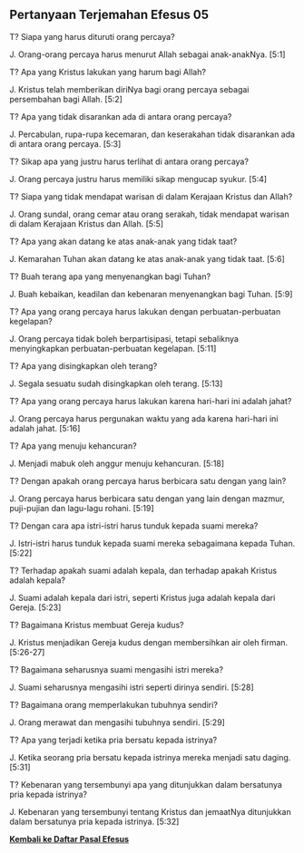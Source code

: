 ## Pertanyaan Terjemahan Efesus 05 ##

T? Siapa yang harus dituruti orang percaya?

J. Orang-orang percaya harus menurut Allah sebagai anak-anakNya. [5:1]

T? Apa yang Kristus lakukan yang harum bagi Allah?

J. Kristus telah memberikan diriNya bagi orang percaya sebagai persembahan bagi Allah. [5:2]

T? Apa yang tidak disarankan ada di antara orang percaya?

J. Percabulan, rupa-rupa kecemaran, dan keserakahan tidak disarankan ada di antara orang percaya. [5:3]

T? Sikap apa yang justru harus terlihat di antara orang percaya?

J. Orang percaya justru harus memiliki sikap mengucap syukur. [5:4]

T? Siapa yang tidak mendapat warisan di dalam Kerajaan Kristus dan Allah?

J. Orang sundal, orang cemar atau orang serakah, tidak mendapat warisan di dalam Kerajaan Kristus dan Allah. [5:5]

T? Apa yang akan datang ke atas anak-anak yang tidak taat?

J. Kemarahan Tuhan akan datang ke atas anak-anak yang tidak taat. [5:6]

T? Buah terang apa yang menyenangkan bagi Tuhan?

J. Buah kebaikan, keadilan dan kebenaran menyenangkan bagi Tuhan. [5:9]

T? Apa yang orang percaya harus lakukan dengan perbuatan-perbuatan kegelapan?

J. Orang percaya tidak boleh berpartisipasi, tetapi sebaliknya menyingkapkan perbuatan-perbuatan kegelapan. [5:11]

T? Apa yang disingkapkan oleh terang?

J. Segala sesuatu sudah disingkapkan oleh terang. [5:13]

T? Apa yang orang percaya harus lakukan karena hari-hari ini adalah jahat?

J. Orang percaya harus pergunakan waktu yang ada karena hari-hari ini adalah jahat. [5:16]

T? Apa yang menuju kehancuran?

J. Menjadi mabuk oleh anggur menuju kehancuran. [5:18]

T? Dengan apakah orang percaya harus berbicara satu dengan yang lain?

J. Orang percaya harus berbicara satu dengan yang lain dengan mazmur, puji-pujian dan lagu-lagu rohani. [5:19]

T? Dengan cara apa istri-istri harus tunduk kepada suami mereka?

J. Istri-istri harus tunduk kepada suami mereka sebagaimana kepada Tuhan. [5:22]

T? Terhadap apakah suami adalah kepala, dan terhadap apakah Kristus adalah kepala?

J. Suami adalah kepala dari istri, seperti Kristus juga adalah kepala dari Gereja. [5:23]

T? Bagaimana Kristus membuat Gereja kudus?

J. Kristus menjadikan Gereja kudus dengan membersihkan air oleh firman. [5:26-27]

T? Bagaimana seharusnya suami mengasihi istri mereka?

J. Suami seharusnya mengasihi istri seperti dirinya sendiri. [5:28]

T? Bagaimana orang memperlakukan tubuhnya sendiri?

J. Orang merawat dan mengasihi tubuhnya sendiri. [5:29]

T? Apa yang terjadi ketika pria bersatu kepada istrinya?

J. Ketika seorang pria bersatu kepada istrinya mereka menjadi satu daging. [5:31]

T? Kebenaran yang tersembunyi apa yang ditunjukkan dalam bersatunya pria kepada istrinya?

J. Kebenaran yang tersembunyi tentang Kristus dan jemaatNya ditunjukkan dalam bersatunya pria kepada istrinya. [5:32]

__[Kembali ke Daftar Pasal Efesus](./)__

